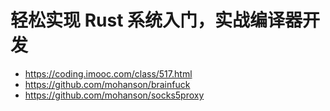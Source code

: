 # 轻松实现 Rust 系统入门，实战编译器开发

- https://coding.imooc.com/class/517.html
- https://github.com/mohanson/brainfuck
- https://github.com/mohanson/socks5proxy
